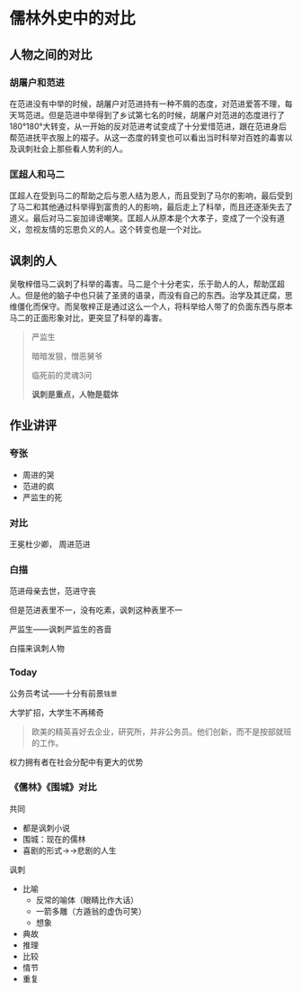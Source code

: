 # 儒林外史中的对比

## 人物之间的对比

### 胡屠户和范进

在范进没有中举的时候，胡屠户对范进持有一种不屑的态度，对范进爱答不理，每天骂范进。但是范进中举得到了乡试第七名的时候，胡屠户对范进的态度进行了180°180°大转变，从一开始的反对范进考试变成了十分爱惜范进，跟在范进身后帮范进抚平衣服上的褶子。从这一态度的转变也可以看出当时科举对百姓的毒害以及讽刺社会上那些看人势利的人。

### 匡超人和马二

匡超人在受到马二的帮助之后与恩人结为恩人，而且受到了马尔的影响，最后受到了马二和其他通过科举得到富贵的人的影响，最后走上了科举，而且还逐渐失去了道义。最后对马二妄加诽谤嘲笑。匡超人从原本是个大孝子，变成了一个没有道义，忽视友情的忘恩负义的人。这个转变也是一个对比。

## 讽刺的人

吴敬梓借马二讽刺了科举的毒害。马二是个十分老实，乐于助人的人，帮助匡超人。但是他的脑子中也只装了圣贤的语录，而没有自己的东西。治学及其迂腐，思维僵化而保守。而吴敬梓正是通过这么一个人，将科举给人带了的负面东西与原本马二的正面形象对比，更突显了科举的毒害。

> 严监生
>
> 暗暗发狠，憎恶舅爷
>
> 临死前的灵魂3问
>
> **讽刺是重点，人物是载体**

## 作业讲评

### 夸张

- 周进的哭
- 范进的疯
- 严监生的死

### 对比

王冕杜少卿， 周进范进

### 白描

范进母亲去世，范进守丧

但是范进表里不一，没有吃素，讽刺这种表里不一

严监生——讽刺严监生的吝啬

白描来讽刺人物

### Today

公务员考试——十分有前景`钱景`

大学扩招，大学生不再稀奇

> 欧美的精英喜好去企业，研究所，并非公务员。他们创新，而不是按部就班的工作。

权力拥有者在社会分配中有更大的优势

### 《儒林》《围城》对比

共同

- 都是讽刺小说
- 围城：现在的儒林
- 喜剧的形式→→悲剧的人生

讽刺

- 比喻
    - 反常的喻体（眼睛比作大话）
    - 一箭多雕（方遁翁的虚伪可笑）
    - 想象
- 典故
- 推理
- 比较
- 情节
- 重复